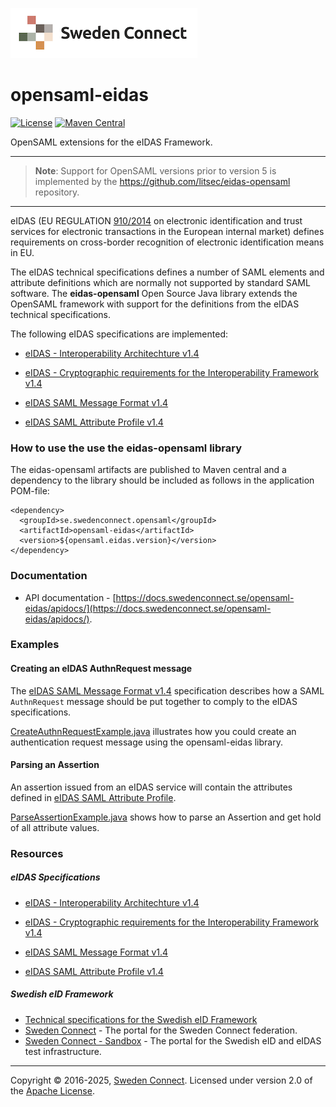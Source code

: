 ![Logo](docs/img/sweden-connect-logo.png)

# opensaml-eidas

[![License](https://img.shields.io/badge/License-Apache%202.0-blue.svg)](https://opensource.org/licenses/Apache-2.0) [![Maven Central](https://maven-badges.herokuapp.com/maven-central/se.swedenconnect.opensaml/opensaml-eidas/badge.svg)](https://maven-badges.herokuapp.com/maven-central/se.swedenconnect.opensaml/opensaml-eidas) 

OpenSAML extensions for the eIDAS Framework.

---

> **Note**: Support for OpenSAML versions prior to version 5 is implemented by the https://github.com/litsec/eidas-opensaml repository.

---

eIDAS (EU REGULATION [910/2014](http://eur-lex.europa.eu/legal-content/EN/TXT/HTML/?uri=CELEX:32014R0910&from=EN) on electronic identification and trust services for electronic transactions in the European internal market) defines requirements on cross-border recognition of electronic identification means in EU.

The eIDAS technical specifications defines a number of SAML elements and attribute definitions which are normally not supported by standard SAML software. The **eidas-opensaml** Open Source Java library extends the OpenSAML framework with support for the definitions from the eIDAS technical specifications.

The following eIDAS specifications are implemented:
* [eIDAS - Interoperability Architechture v1.4](https://docs.swedenconnect.se/opensaml-eidas/specs/eIDAS_Interoperability_Architecture_v_1_4_final.pdf)

* [ eIDAS - Cryptographic requirements for the Interoperability Framework v1.4](https://docs.swedenconnect.se/opensaml-eidas/specs/eIDAS_Cryptographic_Requirement_v_1_4_final.pdf)

* [eIDAS SAML Message Format v1.4](https://docs.swedenconnect.se/opensaml-eidas/specs/eIDAS_SAML_Message_Format_v_1.4_final.pdf)

* [eIDAS SAML Attribute Profile v1.4](https://docs.swedenconnect.se/opensaml-eidas/specs/eIDAS_SAML_Attribute_Profile_v1_4_final.pdf)


### How to use the use the eidas-opensaml library

The eidas-opensaml artifacts are published to Maven central and a dependency to the library should be included as follows in the application POM-file:

```
<dependency>
  <groupId>se.swedenconnect.opensaml</groupId>
  <artifactId>opensaml-eidas</artifactId>
  <version>${opensaml.eidas.version}</version>
</dependency>
```

### Documentation

* API documentation - [https://docs.swedenconnect.se/opensaml-eidas/apidocs/](https://docs.swedenconnect.se/opensaml-eidas/apidocs/).

### Examples

#### Creating an eIDAS AuthnRequest message

The [eIDAS SAML Message Format v1.4](https://docs.swedenconnect.se/opensaml-eidas/specs/eIDAS_SAML_Message_Format_v_1.4_final.pdf) specification describes how a SAML `AuthnRequest` message should be put together to comply to the eIDAS specifications. 

[CreateAuthnRequestExample.java](https://github.com/swedenconnect/opensaml-eidas/blob/main/src/test/java/se/swedenconnect/opensaml/eidas/examples/CreateAuthnRequestExample.java) illustrates how you could create an authentication request message using the opensaml-eidas library.

#### Parsing an Assertion

An assertion issued from an eIDAS service will contain the attributes defined in [eIDAS SAML Attribute Profile](https://github.com/litsec/eidas-opensaml/files/3236266/eIDAS.SAML.Attribute.Profile.v1.2-FINAL.pdf).

[ParseAssertionExample.java](https://github.com/swedenconnect/opensaml-eidas/blob/main/src/test/java/se/swedenconnect/opensaml/eidas/examples/ParseAssertionExample.java) shows how to parse an Assertion and get hold of all attribute values.

### Resources

##### eIDAS Specifications

* [eIDAS - Interoperability Architechture v1.4](https://docs.swedenconnect.se/opensaml-eidas/specs/eIDAS_Interoperability_Architecture_v_1_4_final.pdf)

* [ eIDAS - Cryptographic requirements for the Interoperability Framework v1.4](https://docs.swedenconnect.se/opensaml-eidas/specs/eIDAS_Cryptographic_Requirement_v_1_4_final.pdf)

* [eIDAS SAML Message Format v1.4](https://docs.swedenconnect.se/opensaml-eidas/specs/eIDAS_SAML_Message_Format_v_1.4_final.pdf)

* [eIDAS SAML Attribute Profile v1.4](https://docs.swedenconnect.se/opensaml-eidas/specs/eIDAS_SAML_Attribute_Profile_v1_4_final.pdf)

##### Swedish eID Framework

* [Technical specifications for the Swedish eID Framework](https://docs.swedenconnect.se/technical-framework)
* [Sweden Connect](https://www.swedenconnect.se) - The portal for the Sweden Connect federation.
* [Sweden Connect - Sandbox](https://sandbox.swedenconnect.se/home/) - The portal for the Swedish eID and eIDAS test infrastructure.

------

Copyright &copy; 2016-2025, [Sweden Connect](https://swedenconnect.se). Licensed under version 2.0 of the [Apache License](http://www.apache.org/licenses/LICENSE-2.0).
